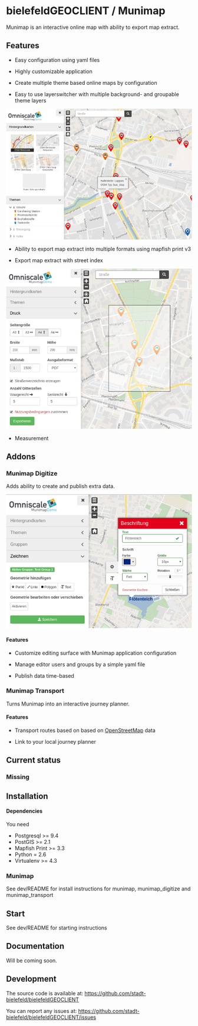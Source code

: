 # bielefeldGEOCLIENT / Munimap

Munimap is an interactive online map with ability to export map extract.

## Features

* Easy configuration using yaml files

* Highly customizable application

* Create multiple theme based online maps by configuration

* Easy to use layerswitcher with multiple background- and groupable theme layers

![Munimap](./docs/munimap.png)

* Ability to export map extract into multiple formats using mapfish print v3

* Export map extract with street index

![Munimap](./docs/munimap_print.png)

* Measurement

## Addons

### Munimap Digitize

Adds ability to create and publish extra data.

![Munimap](./docs/munimap_digitize.png)

#### Features

* Customize editing surface with Munimap application configuration

* Manage editor users and groups by a simple yaml file

* Publish data time-based

### Munimap Transport

Turns Munimap into an interactive journey planner.

#### Features

* Transport routes based on based on [OpenStreetMap](http://www.openstreetmap.org) data

* Link to your local journey planner

## Current status

### Missing

## Installation

#### Dependencies

You need

* Postgresql >= 9.4
* PostGIS >= 2.1
* Mapfish Print >= 3.3
* Python = 2.6
* Virtualenv >= 4.3

### Munimap

See dev/README for install instructions for munimap, munimap_digitize and munimap_transport

## Start

See dev/README for starting instructions

## Documentation

Will be coming soon.

## Development

The source code is available at: https://github.com/stadt-bielefeld/bielefeldGEOCLIENT

You can report any issues at: https://github.com/stadt-bielefeld/bielefeldGEOCLIENT/issues
